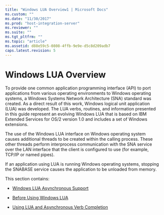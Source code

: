 ```yaml
---
title: "Windows LUA Overview1 | Microsoft Docs"
ms.custom: ""
ms.date: "11/30/2017"
ms.prod: "host-integration-server"
ms.reviewer: ""
ms.suite: ""
ms.tgt_pltfrm: ""
ms.topic: "article"
ms.assetid: d88e59c5-0808-4ffb-9e9e-d5c8d209adb7
caps.latest.revision: 5
---
```

# Windows LUA Overview
To provide one common application programming interface (API) to port applications from various operating environments to Windows operating systems, a Windows Systems Network Architecture (SNA) standard was created. As a direct result of this work, Windows logical unit application (LUA) was developed. The LUA verbs, routines, and information presented in this guide represent an evolving Windows LUA that is based on IBM Extended Services for OS/2 version 1.0 and includes a set of Windows extensions.  
  
 The use of the Windows LUA interface on Windows operating system causes additional threads to be created within the calling process. These other threads perform interprocess communication with the SNA service over the LAN interface that the client is configured to use (for example, TCP/IP or named pipes).  
  
 If an application using LUA is running Windows operating systems, stopping the SNABASE service causes the application to be unloaded from memory.  
  
 This section contains:  
  
-   [Windows LUA Asynchronous Support](../HIS2010/windows-lua-asynchronous-support2.md)  
  
-   [Before Using Windows LUA](../HIS2010/windows-lua-considerations1.md)  
  
-   [Using LUA and Asynchronous Verb Completion](../HIS2010/lua-and-asynchronous-verb-completion1.md)